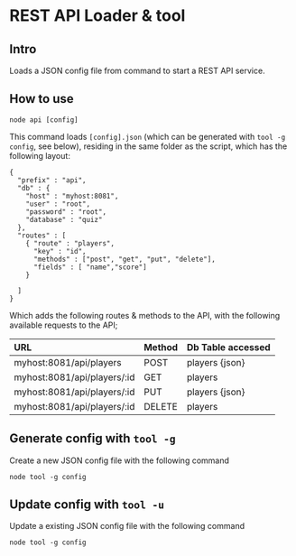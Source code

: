 # REST API Loader & tool

## Intro

Loads a JSON config file  from command to start a REST API service.

## How to use


```
node api [config]
```

This command loads `[config].json` (which can be generated with `tool -g config`, see below), residing in the same folder as the script, which has the following layout:

```
{
  "prefix" : "api",
  "db" : {
    "host" : "myhost:8081",
    "user" : "root",
    "password" : "root",
    "database" : "quiz"
  },
  "routes" : [
    { "route" : "players",
      "key" : "id",
      "methods" : ["post", "get", "put", "delete"],
      "fields" : [ "name","score"]
    }

  ]
}

```

Which adds the following routes & methods to the API, with the following available requests to the API;

| URL     | Method | Db Table accessed    |
| :------------- | :------------- | :--------------|
| myhost:8081/api/players       | POST |  players {json} |
| myhost:8081/api/players/:id       | GET |  players |
| myhost:8081/api/players/:id      | PUT |  players {json}|
| myhost:8081/api/players/:id       | DELETE |  players |

## Generate config with `tool -g`
Create a new JSON config file with the following command
```
node tool -g config
```

## Update config with `tool -u`
Update a existing JSON config file with the following command
```
node tool -g config
```
